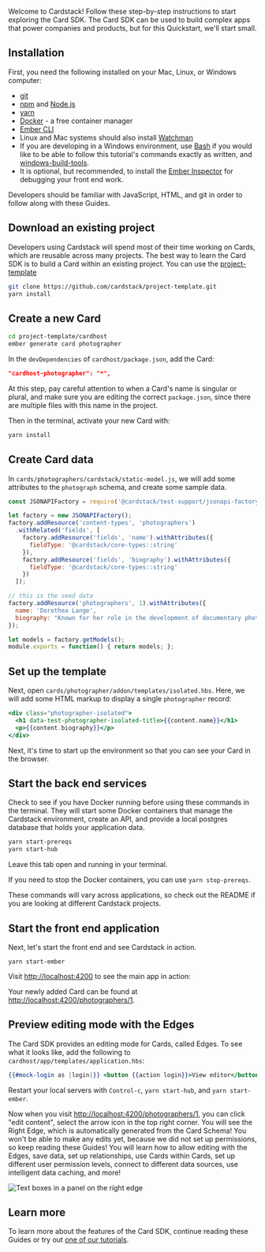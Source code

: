 Welcome to Cardstack! Follow these step-by-step instructions to start exploring the Card SDK.
The Card SDK can be used to build complex apps that power companies and products, but 
for this Quickstart, we'll start small.

## Installation

First, you need the following installed on your Mac, Linux, or Windows computer:

- [git](https://git-scm.com/)
- [npm](https://www.npmjs.com/get-npm) and [Node.js](https://nodejs.org/en/)
- [yarn](https://yarnpkg.com/en/)
- [Docker](https://www.docker.com/get-started) - a free container manager
- [Ember CLI](https://cli.emberjs.com/release/)
- Linux and Mac systems should also install [Watchman](https://facebook.github.io/watchman/)
- If you are developing in a Windows environment, use [Bash](https://docs.microsoft.com/en-us/windows/wsl/install-win10) if you would like to be able to follow this tutorial's commands exactly as written, and [windows-build-tools](https://github.com/felixrieseberg/windows-build-tools).
- It is optional, but recommended, to install the [Ember Inspector](https://guides.emberjs.com/release/ember-inspector/) for debugging your front end work.

Developers should be familiar with JavaScript, HTML, and git in order to follow
along with these Guides.

## Download an existing project

Developers using Cardstack will spend most of their time working on Cards,
which are reusable across many projects.
The best way to learn the Card SDK is to build a Card within an existing project.
You can use the [project-template](https://github.com/cardstack/project-template)

```bash
git clone https://github.com/cardstack/project-template.git
yarn install
```

## Create a new Card

```bash
cd project-template/cardhost
ember generate card photographer
```

In the `devDependencies` of `cardhost/package.json`, add the Card:

```json
"cardhost-photographer": "*",
```

At this step, pay careful attention to when a Card's name is singular or plural, and
make sure you are editing the correct `package.json`, since there are multiple files
with this name in the project.

Then in the terminal, activate your new Card with:

```bash
yarn install
```

## Create Card data

In `cards/photographers/cardstack/static-model.js`, we will add some attributes to the
`photograph` schema, and create some sample data.

```js
const JSONAPIFactory = require('@cardstack/test-support/jsonapi-factory');

let factory = new JSONAPIFactory();
factory.addResource('content-types', 'photographers')
  .withRelated('fields', [
    factory.addResource('fields', 'name').withAttributes({
      fieldType: '@cardstack/core-types::string'
    }),
    factory.addResource('fields', 'biography').withAttributes({
      fieldType: '@cardstack/core-types::string'
    })
  ]);

// this is the seed data
factory.addResource('photographers', 1).withAttributes({
  name: 'Dorothea Lange',
  biography: "Known for her role in the development of documentary photography."
});

let models = factory.getModels();
module.exports = function() { return models; };
```

## Set up the template

Next, open `cards/photographer/addon/templates/isolated.hbs`. Here, we will add some
HTML markup to display a single `photographer` record:

```handlebars
<div class="photographer-isolated">
  <h1 data-test-photographer-isolated-title>{{content.name}}</h1>
  <p>{{content.biography}}</p>
</div>
```

Next, it's time to start up the environment so that you can see your Card in the browser.

## Start the back end services

Check to see if you have Docker running before using these commands in the terminal. They will start some Docker containers that manage the Cardstack
environment, create an API, and provide a local postgres database that holds your application data.

```bash
yarn start-prereqs
yarn start-hub
```

Leave this tab open and running in your terminal.

If you need to stop the Docker containers, you can use `yarn stop-prereqs`.

These commands will vary across applications, so check out the README
if you are looking at different Cardstack projects.

## Start the front end application

Next, let's start the front end and see Cardstack in action.

```
yarn start-ember
```

Visit [http://localhost:4200](http://localhost:4200) to see the main app in action:

Your newly added Card can be found at [http://localhost:4200/photographers/1](http://localhost:4200/photographers/1).

## Preview editing mode with the Edges

The Card SDK provides an editing mode for Cards, called Edges.
To see what it looks like, add the following to `cardhost/app/templates/application.hbs`:

```handlebars
{{#mock-login as |login|}} <button {{action login}}>View editor</button>{{/mock-login}}
```

Restart your local servers with `Control-c`, `yarn start-hub`, and `yarn start-ember`.

Now when you visit [http://localhost:4200/photographers/1](http://localhost:4200/photographers/1), you can click "edit content", select the arrow icon in the top right corner. You will see the Right Edge, which is automatically generated from the Card Schema!
You won't be able to make any edits yet, because we did not set up permissions, so keep reading these Guides!
You will learn how to allow editing with the Edges,
save data, set up relationships, use Cards within Cards, set up different user permission levels, connect to different data sources,
use intelligent data caching, and more!

![Text boxes in a panel on the right edge](/images/quickstart.png)

## Learn more

To learn more about the features of the Card SDK, continue reading these Guides or try out
[one of our tutorials](../developer-cookbook/movielist-tutorial).
